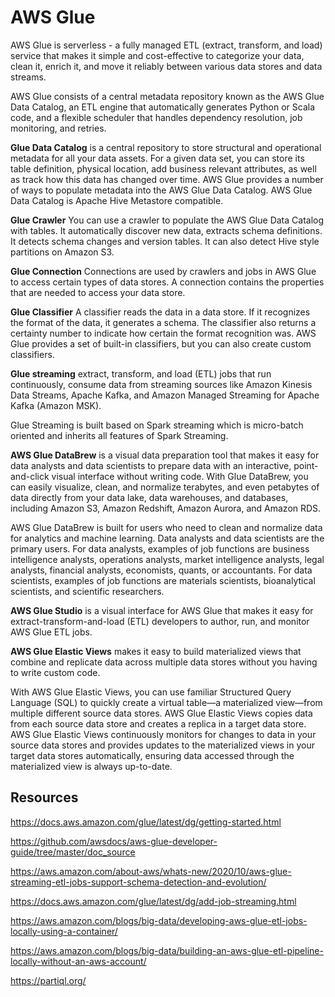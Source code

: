 # AWS Glue

AWS Glue is serverless - a fully managed ETL (extract, transform, and load) service that makes it simple and cost-effective to categorize your data, clean it, enrich it, and move it reliably between various data stores and data streams.

AWS Glue consists of a central metadata repository known as the AWS Glue Data Catalog, an ETL engine that automatically generates Python or Scala code, and a flexible scheduler that handles dependency resolution, job monitoring, and retries.
 
 **Glue Data Catalog** is a central repository to store structural and operational metadata for all your data assets. For a given data set, you can store its table definition, physical location, add business relevant attributes, as well as track how this data has changed over time. AWS Glue provides a number of ways to populate metadata into the AWS Glue Data Catalog. AWS Glue Data Catalog is Apache Hive Metastore compatible. 
 
**Glue Crawler**  You can use a crawler to populate the AWS Glue Data Catalog with tables. It automatically discover new data, extracts schema definitions. It detects schema changes and version tables. It can also detect Hive style partitions on Amazon S3.
 
**Glue Connection** Connections are used by crawlers and jobs in AWS Glue to access certain types of data stores. A connection contains the properties that are needed to access your data store.

**Glue Classifier** A classifier reads the data in a data store. If it recognizes the format of the data, it generates a schema. The classifier also returns a certainty number to indicate how certain the format recognition was. AWS Glue provides a set of built-in classifiers, but you can also create custom classifiers.



**Glue streaming** extract, transform, and load (ETL) jobs that run continuously, consume data from streaming sources like Amazon Kinesis Data Streams, Apache Kafka, and Amazon Managed Streaming for Apache Kafka (Amazon MSK). 

Glue Streaming is built based on Spark streaming which is micro-batch oriented and inherits all features of Spark Streaming. 


**AWS Glue DataBrew** is a visual data preparation tool that makes it easy for data analysts and data scientists to prepare data with an interactive, point-and-click visual interface without writing code. With Glue DataBrew, you can easily visualize, clean, and normalize terabytes, and even petabytes of data directly from your data lake, data warehouses, and databases, including Amazon S3, Amazon Redshift, Amazon Aurora, and Amazon RDS.

AWS Glue DataBrew is built for users who need to clean and normalize data for analytics and machine learning. Data analysts and data scientists are the primary users.
 For data analysts, examples of job functions are business intelligence analysts, operations analysts, market intelligence analysts, legal analysts, financial analysts, economists, quants, or accountants. For data scientists, examples of job functions are materials scientists, bioanalytical scientists, and scientific researchers.


**AWS Glue Studio** is a visual interface for AWS Glue that makes it easy for extract-transform-and-load (ETL) developers to author, run, and monitor AWS Glue ETL jobs. 

**AWS Glue Elastic Views** makes it easy to build materialized views that combine and replicate data across multiple data stores without you having to write custom code.

With AWS Glue Elastic Views, you can use familiar Structured Query Language (SQL) to quickly create a virtual table—a materialized view—from multiple different source data stores. AWS Glue Elastic Views copies data from each source data store and creates a replica in a target data store. AWS Glue Elastic Views continuously monitors for changes to data in your source data stores and provides updates to the materialized views in your target data stores automatically, ensuring data accessed through the materialized view is always up-to-date.





## Resources

https://docs.aws.amazon.com/glue/latest/dg/getting-started.html

https://github.com/awsdocs/aws-glue-developer-guide/tree/master/doc_source

https://aws.amazon.com/about-aws/whats-new/2020/10/aws-glue-streaming-etl-jobs-support-schema-detection-and-evolution/

https://docs.aws.amazon.com/glue/latest/dg/add-job-streaming.html

https://aws.amazon.com/blogs/big-data/developing-aws-glue-etl-jobs-locally-using-a-container/

https://aws.amazon.com/blogs/big-data/building-an-aws-glue-etl-pipeline-locally-without-an-aws-account/

https://partiql.org/
